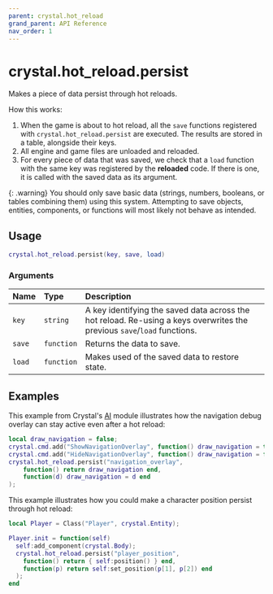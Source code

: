 ```yaml
---
parent: crystal.hot_reload
grand_parent: API Reference
nav_order: 1
---
```


# crystal.hot_reload.persist

Makes a piece of data persist through hot reloads.

How this works:

1. When the game is about to hot reload, all the `save` functions registered with `crystal.hot_reload.persist` are executed. The results are stored in a table, alongside their keys.
2. All engine and game files are unloaded and reloaded.
3. For every piece of data that was saved, we check that a `load` function with the same key was registered by the **reloaded** code. If there is one, it is called with the saved data as its argument.

{: .warning}
You should only save basic data (strings, numbers, booleans, or tables combining them) using this system. Attempting to save objects, entities, components, or functions will most likely not behave as intended.

## Usage

```lua
crystal.hot_reload.persist(key, save, load)
```

### Arguments

| Name   | Type       | Description                                                                                                              |
| :----- | :--------- | :----------------------------------------------------------------------------------------------------------------------- |
| `key`  | `string`   | A key identifying the saved data across the hot reload. Re-using a keys overwrites the previous `save`/`load` functions. |
| `save` | `function` | Returns the data to save.                                                                                                |
| `load` | `function` | Makes used of the saved data to restore state.                                                                           |

## Examples

This example from Crystal's [AI](/crystal/api/ai) module illustrates how the navigation debug overlay can stay active even after a hot reload:

```lua
local draw_navigation = false;
crystal.cmd.add("ShowNavigationOverlay", function() draw_navigation = true; end);
crystal.cmd.add("HideNavigationOverlay", function() draw_navigation = false; end);
crystal.hot_reload.persist("navigation_overlay",
	function() return draw_navigation end,
	function(d) draw_navigation = d end
);
```

This example illustrates how you could make a character position persist through hot reload:

```lua
local Player = Class("Player", crystal.Entity);

Player.init = function(self)
  self:add_component(crystal.Body);
  crystal.hot_reload.persist("player_position",
    function() return { self:position() } end,
    function(p) return self:set_position(p[1], p[2]) end
  );
end
```
